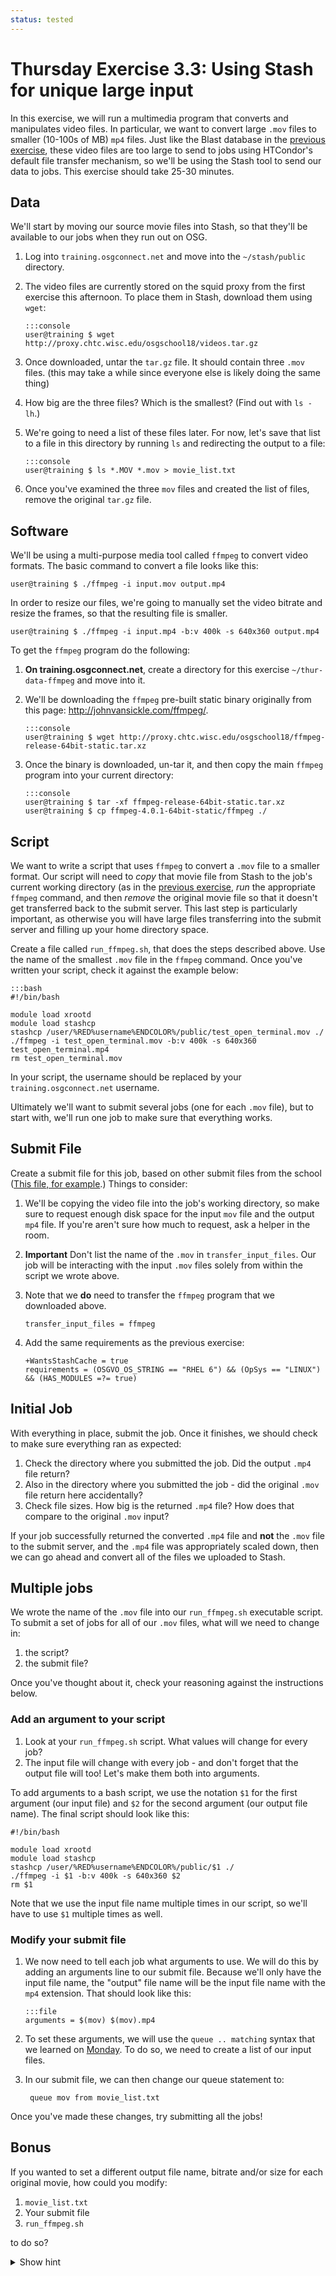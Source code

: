 ```yaml
---
status: tested
---
```


Thursday Exercise 3.3: Using Stash for unique large input
=========================================================

In this exercise, we will run a multimedia program that converts and manipulates video files. In particular, we want to convert large `.mov` files to smaller (10-100s of MB) `mp4` files.  Just like the Blast database in the [previous exercise](/materials/day4/part3-ex2-stashcache-shared.md), these video files are too large to send to jobs using HTCondor's default file transfer mechanism, so we'll be using the Stash tool to send our data to jobs. This exercise should take 25-30 minutes.

Data
----

We'll start by moving our source movie files into Stash, so that they'll be available to our jobs when they run out on OSG.

1.  Log into `training.osgconnect.net` and move into the `~/stash/public` directory.
2.  The video files are currently stored on the squid proxy from the first exercise this afternoon. To place them in Stash, download them using `wget`: 

        :::console
        user@training $ wget http://proxy.chtc.wisc.edu/osgschool18/videos.tar.gz

1.  Once downloaded, untar the `tar.gz` file. It should contain three `.mov` files. (this may take a while since everyone else is likely doing the same thing)
2.  How big are the three files? Which is the smallest? (Find out with `ls -lh`.)
3.  We're going to need a list of these files later. For now, let's save that list to a file in this directory by running `ls` and redirecting the output to a file: 

        :::console
        user@training $ ls *.MOV *.mov > movie_list.txt

1.  Once you've examined the three `mov` files and created the list of files, remove the original `tar.gz` file.

Software
--------

We'll be using a multi-purpose media tool called `ffmpeg`  to convert video formats. The basic command to convert a file looks like this: 

``` console
user@training $ ./ffmpeg -i input.mov output.mp4
```

In order to resize our files, we're going to manually set the video bitrate and resize the frames, so that the resulting file is smaller.

``` console
user@training $ ./ffmpeg -i input.mp4 -b:v 400k -s 640x360 output.mp4
```

To get the `ffmpeg` program do the following:

1.  **On training.osgconnect.net**, create a directory for this exercise `~/thur-data-ffmpeg` and move into it.
2.  We'll be downloading the `ffmpeg` pre-built static binary originally from this page: <http://johnvansickle.com/ffmpeg/>. 

        :::console
        user@training $ wget http://proxy.chtc.wisc.edu/osgschool18/ffmpeg-release-64bit-static.tar.xz

1.  Once the binary is downloaded, un-tar it, and then copy the main `ffmpeg` program into your current directory: 

        :::console
        user@training $ tar -xf ffmpeg-release-64bit-static.tar.xz
        user@training $ cp ffmpeg-4.0.1-64bit-static/ffmpeg ./

Script
------

We want to write a script that uses `ffmpeg` to convert a `.mov` file to a smaller format. Our script will need to *copy* that movie file from Stash to the job's current working directory (as in the [previous exercise](/materials/day4/part3-ex2-stashcache-shared.md), *run* the appropriate `ffmpeg` command,  and then *remove* the original movie file so that it doesn't get transferred back to the submit server. This last step is  particularly important, as otherwise you will have large files transferring into the submit server and filling up your home directory space.

Create a file called `run_ffmpeg.sh`, that does the steps described above. Use the name of the smallest `.mov` file in the `ffmpeg` command. Once you've written your script, check it against the example below: 

    :::bash
    #!/bin/bash

    module load xrootd
    module load stashcp
    stashcp /user/%RED%username%ENDCOLOR%/public/test_open_terminal.mov ./
    ./ffmpeg -i test_open_terminal.mov -b:v 400k -s 640x360 test_open_terminal.mp4
    rm test_open_terminal.mov

In your script, the username should be replaced by your `training.osgconnect.net` username.

Ultimately we'll want to submit several jobs (one for each `.mov` file), but to start with, we'll run one job to  make sure that everything works.

Submit File
-----------

Create a submit file for this job, based on other submit files from the school ([This file, for example](/materials/day4/part2-ex2-file-transfer.md#start-with-a-test-submit-file).) Things to consider:

1.  We'll be copying the video file into the job's working directory, so make sure to request enough disk space for the input `mov` file and the output `mp4` file.  If you're aren't sure how much to request, ask a helper in the room.

1.  **Important** Don't list the name of the `.mov` in `transfer_input_files`. Our job will be interacting with the input `.mov` files solely from within the script we wrote above.

1.  Note that we **do** need to transfer the `ffmpeg` program that we downloaded above. 

        transfer_input_files = ffmpeg

1.  Add the same requirements as the previous exercise: 

        +WantsStashCache = true
        requirements = (OSGVO_OS_STRING == "RHEL 6") && (OpSys == "LINUX") && (HAS_MODULES =?= true)

Initial Job
-----------

With everything in place, submit the job. Once it finishes, we should check to make sure everything ran as expected:

1.  Check the directory where you submitted the job. Did the output `.mp4` file return?
2.  Also in the directory where you submitted the job - did the original `.mov` file return here accidentally?
3.  Check file sizes. How big is the returned `.mp4` file? How does that compare to the original `.mov` input?

If your job successfully returned the converted `.mp4` file and **not** the `.mov` file to the submit server, and the `.mp4` file was appropriately scaled down, then we can go ahead and convert all of the files we uploaded to Stash.

Multiple jobs
-------------

We wrote the name of the `.mov` file into our `run_ffmpeg.sh` executable script. To submit a set of jobs for all of our `.mov`  files, what will we need to change in:

1.  the script? 
2. the submit file?

Once you've thought about it, check your reasoning against the instructions below.

### Add an argument to your script

1.  Look at your `run_ffmpeg.sh` script. What values will change for every job?
2.  The input file will change with every job - and don't forget that the output file will too! Let's make them both into arguments. 

To add arguments to a bash script, we use the notation `$1` for the first argument (our input file) and `$2` for the second argument (our output file name).  The final script should look like this: 

``` file
#!/bin/bash

module load xrootd
module load stashcp
stashcp /user/%RED%username%ENDCOLOR%/public/$1 ./
./ffmpeg -i $1 -b:v 400k -s 640x360 $2
rm $1
```

Note that we use the input file name multiple times in our script, so we'll have to use `$1` multiple times as well.

### Modify your submit file

1.  We now need to tell each job what arguments to use. We will do this by adding an arguments line to our submit file. Because we'll only have the input file name, the "output" file name will be the input file name with the `mp4` extension. That should look like this: 

        :::file
        arguments = $(mov) $(mov).mp4

2. To set these arguments, we will use the `queue .. matching` syntax that we learned on [Monday](../day1/part2-ex4-queue-from.md). To do so, we need to create a list of our input files. 

3. In our submit file, we can then change our queue statement to: 

        queue mov from movie_list.txt

Once you've made these changes, try submitting all the jobs!

Bonus
-----

If you wanted to set a different output file name, bitrate and/or size for each original movie, how could you modify:

1.  `movie_list.txt` 
2. Your submit file 
3. `run_ffmpeg.sh`

to do so?

<details>
  <summary>Show hint</summary> Here's the changes you can make to the various files:

1.  `movie_list.txt` 

        ducks.MOV ducks.mp4 500k 1280x720
        teaching.MOV teaching.mp4 400k 320x180
        test_open_terminal.mov terminal.mp4 600k 640x360

2. Submit file

        arguments = $(mov) $(mp4) $(bitrate) $(size)

        queue mov,mp4,bitrate,size from movie_list.txt


3. `run_ffmpeg.sh` 

        #!/bin/bash

        module load stashcp
        module load xrootd
        stashcp /user/%RED%username%ENDCOLOR%/public/$1 ./
        ./ffmpeg -i $1 -b:v $3 -s $4 $2
        rm $1


</details>



